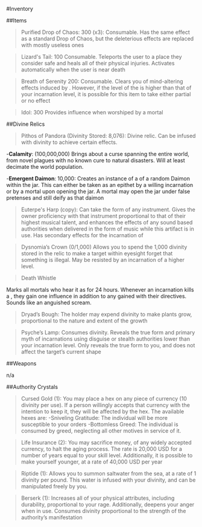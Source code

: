 #Inventory

##Items
>Purified Drop of Chaos: 300 (x3):
Consumable. Has the same effect as a standard Drop of Chaos, but the deleterious effects are replaced with mostly useless ones

>Lizard's Tail: 100
Consumable. Teleports the user to a place they consider safe and heals all of their physical injuries. Activates automatically when the user is near death

>Breath of Serenity 200: 
Consumable. Clears you of mind-altering effects induced by <Authorities>. However, if the level of the <Authority> is higher than that of your incarnation level, it is possible for this item to take either partial or no effect

>Idol: 300
Provides influence when worshiped by a mortal

##Divine Relics

>Pithos of Pandora (Divinity Stored: 8,076):
Divine relic. Can be infused with divinity to achieve certain effects.

-**Calamity**: (100,000,000)
		Brings about a curse spanning the entire world, from novel plagues with no known cure to natural disasters. Will at least decimate the world population.

-**Emergent Daimon**: 10,000:
	Creates an instance of a <Plural Myth> of a random Daimon within the jar. This can either be taken as an epithet by a willing incarnation or by a mortal upon opening the jar. A mortal may open the jar under false pretenses and still deify as that daimon

>Euterpe's Harp (copy):
Can take the form of any instrument. Gives the owner proficiency with that instrument proportional to that of their highest musical talent, and enhances the effects of any sound based authorities when delivered in the form of music while this artifact is in use. Has secondary effects for the incarnation of <Euterpe>

>Dysnomia’s Crown (0/1,000)
Allows you to spend the 1,000 divinity stored in the relic to make a target within eyesight forget that something is illegal. May be resisted by an incarnation of a higher level.

>Death Whistle

Marks all mortals who hear it as <Victims> for 24 hours. Whenever an incarnation kills a <Victim>, they gain one influence in addition to any gained with their directives. Sounds like an anguished scream.

>Dryad’s Bough:
The holder may expend divinity to make plants grow, proportional to the nature and extent of the growth

>Psyche’s Lamp:
Consumes divinity. Reveals the true form and primary myth of incarnations using disguise or stealth authorities lower than your incarnation level. Only reveals the true form to you, and does not affect the target’s current shape

##Weapons

n/a

##Authority Crystals


>Cursed Gold (1):
You may place a hex on any piece of currency (10 divinity per use). If a person willingly accepts that currency with the intention to keep it, they will be affected by the hex. The available hexes are:
	-Sniveling Gratitude: The individual will be more susceptible to your orders
	-Bottomless Greed: The individual is consumed by greed, neglecting all other motives in service of it.

>Life Insurance (2):
You may sacrifice money, of any widely accepted currency, to halt the aging process. The rate is 20,000 USD for a number of years equal to your skill level. Additionally, it is possible to make yourself younger, at a rate of 40,000 USD per year

>Riptide (1):
Allows you to summon saltwater from the sea, at a rate of 1 divinity per pound. This water is infused with your divinity, and can be manipulated freely by you.

>Berserk (1):
Increases all of your physical attributes, including durability, proportional to your rage. Additionally, deepens your anger when in use. Consumes divinity proportional to the strength of the authority’s manifestation